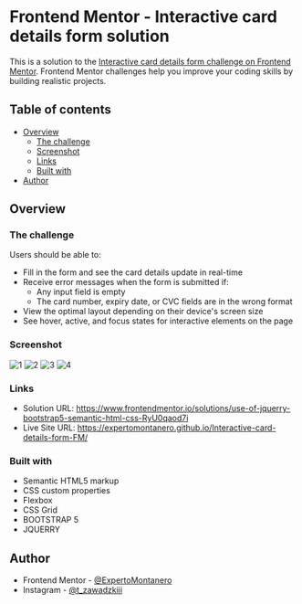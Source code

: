 # Frontend Mentor - Interactive card details form solution

This is a solution to the [Interactive card details form challenge on Frontend Mentor](https://www.frontendmentor.io/challenges/interactive-card-details-form-XpS8cKZDWw). Frontend Mentor challenges help you improve your coding skills by building realistic projects. 

## Table of contents

- [Overview](#overview)
  - [The challenge](#the-challenge)
  - [Screenshot](#screenshot)
  - [Links](#links)
  - [Built with](#built-with)
- [Author](#author)

## Overview

### The challenge

Users should be able to:

- Fill in the form and see the card details update in real-time
- Receive error messages when the form is submitted if:
  - Any input field is empty
  - The card number, expiry date, or CVC fields are in the wrong format
- View the optimal layout depending on their device's screen size
- See hover, active, and focus states for interactive elements on the page

### Screenshot
![1](https://github.com/ExpertoMontanero/Interactive-card-details-form-FM/assets/103272474/b9196830-a9fa-4977-bc33-b5e58897d409)
![2](https://github.com/ExpertoMontanero/Interactive-card-details-form-FM/assets/103272474/f943b625-5a9b-4a1a-be63-32f4aca86760)
![3](https://github.com/ExpertoMontanero/Interactive-card-details-form-FM/assets/103272474/cb183fc4-df56-40c1-b34a-5bbbc11854ff)
![4](https://github.com/ExpertoMontanero/Interactive-card-details-form-FM/assets/103272474/e83ec51b-2805-4f83-be33-c6c7703b8ca6)


### Links

- Solution URL: https://www.frontendmentor.io/solutions/use-of-jquerry-bootstrap5-semantic-html-css-RyU0qaod7i
- Live Site URL: https://expertomontanero.github.io/Interactive-card-details-form-FM/

### Built with

- Semantic HTML5 markup
- CSS custom properties
- Flexbox
- CSS Grid
- BOOTSTRAP 5
- JQUERRY

## Author

- Frontend Mentor - [@ExpertoMontanero](https://www.frontendmentor.io/profile/ExpertoMontanero)
- Instagram - [@t_zawadzkiii](https://www.instagram.com/t_zawadzkiii/)

